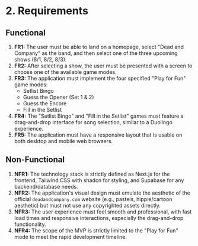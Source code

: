 # 2. Requirements

## Functional

1. **FR1:** The user must be able to land on a homepage, select "Dead and Company" as the band, and then select one of the three upcoming shows (8/1, 8/2, 8/3).
2. **FR2:** After selecting a show, the user must be presented with a screen to choose one of the available game modes.
3. **FR3:** The application must implement the four specified "Play for Fun" game modes:
    - Setlist Bingo
    - Guess the Opener (Set 1 & 2)
    - Guess the Encore
    - Fill in the Setlist
4. **FR4:** The "Setlist Bingo" and "Fill in the Setlist" games must feature a drag-and-drop interface for song selection, similar to a Duolingo experience.
5. **FR5:** The application must have a responsive layout that is usable on both desktop and mobile web browsers.

## Non-Functional

1. **NFR1:** The technology stack is strictly defined as Next.js for the frontend, Tailwind CSS with shadcn for styling, and Supabase for any backend/database needs.
2. **NFR2:** The application's visual design must emulate the aesthetic of the official `deadandcompany.com` website (e.g., pastels, hippie/cartoon aesthetic) but must not use any copyrighted assets directly.
3. **NFR3:** The user experience must feel smooth and professional, with fast load times and responsive interactions, especially the drag-and-drop functionality.
4. **NFR4:** The scope of the MVP is strictly limited to the "Play for Fun" mode to meet the rapid development timeline.